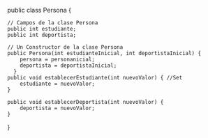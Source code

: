 public class Persona {
        
    // Campos de la clase Persona
    public int estudiante;     
    public int deportista;
          
    // Un Constructor de la clase Persona
    public Persona(int estudianteInicial, int deportistaInicial) {
        persona = personanicial;
        deportista = deportistaInicial;
      }
    public void establecerEstudiante(int nuevoValor) { //Set
        estudiante = nuevoValor;
    }
        
    public void establecerDeportista(int nuevoValor) {
        deportista = nuevoValor;
    }
            
          
}
